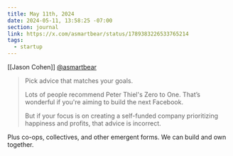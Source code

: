 ```yaml
---
title: May 11th, 2024
date: 2024-05-11, 13:58:25 -07:00
section: journal
link: https://x.com/asmartbear/status/1789383226533765214
tags:
  - startup
---
```

[[Jason Cohen]] [@asmartbear](https://x.com/asmartbear/status/1789383226533765214)

> Pick advice that matches your goals.
> 
> Lots of people recommend Peter Thiel's Zero to One. That’s wonderful if you're aiming to build the next Facebook.
> 
> But if your focus is on creating a self-funded company prioritizing happiness and profits, that advice is incorrect.

Plus co-ops, collectives, and other emergent forms. We can build and own together.